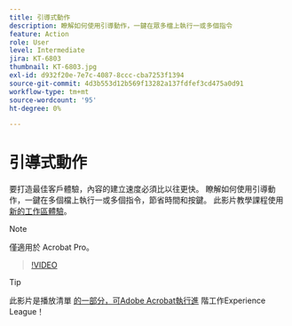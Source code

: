 ```yaml
---
title: 引導式動作
description: 瞭解如何使用引導動作，一鍵在眾多檔上執行一或多個指令
feature: Action
role: User
level: Intermediate
jira: KT-6803
thumbnail: KT-6803.jpg
exl-id: d932f20e-7e7c-4087-8ccc-cba7253f1394
source-git-commit: 4d3b553d12b569f13282a137fdfef3cd475a0d91
workflow-type: tm+mt
source-wordcount: '95'
ht-degree: 0%

---
```


# 引導式動作

要打造最佳客戶體驗，內容的建立速度必須比以往更快。 瞭解如何使用引導動作，一鍵在多個檔上執行一或多個指令，節省時間和按鍵。 此影片教學課程使用 [新的工作區體驗](../getting-started/new-workspace.md)。

>[!NOTE]
>
>僅適用於 Acrobat Pro。

>[!VIDEO](https://video.tv.adobe.com/v/3433138?quality=12&learn=on&hidetitle=true)

>[!TIP]
>
>此影片是播放清單 [的一部分，可Adobe Acrobat執行進](https://experienceleague.adobe.com/en/playlists/acrobat-peform-advanced-tasks) 階工作Experience League！

